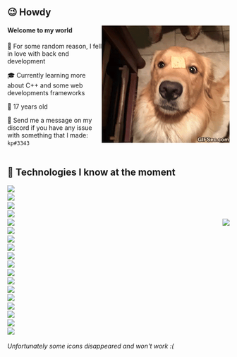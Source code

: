 ## 😉 Howdy

<img align="right" src="./dog.gif">

#### Welcome to my world 

💑 For some random reason, I fell in love with back end development

🎓 Currently learning more about C++ and some web developments frameworks

🎉 17 years old

🤗 Send me a message on my discord if you have any issue with something that I made: ``kp#3343``
<br /> <br />

## 🤯 Technologies I know at the moment

<p align="left">
  <img src="https://img.shields.io/badge/%20-Node.js-000000?style=flat-square&logo=Node.js" /> <br /> 
  <img src="https://img.shields.io/badge/%20-TypeScript-000000?style=flat-square&logo=TypeScript" /> <br />
  <img src="https://img.shields.io/badge/%20-React-000000?style=flat-square&logo=React" /> <br />
  <img src="https://img.shields.io/badge/%20-Next.js-000000?style=flat-square&logo=Next.js" /> <br />
  <img src="https://img.shields.io/badge/%20-Express-000000?style=flat-square&logo=Express" /> 
  <img align="right" src="https://github-readme-stats.vercel.app/api?username=pedrokpp&count_private=true&theme=nightowl&show_icons=true" /> <br /> 
  <img src="https://img.shields.io/badge/%20-MongoDB-000000?style=flat-square&logo=MongoDB" /> <br />
  <img src="https://img.shields.io/badge/%20-Discord.js-000000?style=flat-square&logo=Discord" /> <br />
  <img src="https://img.shields.io/badge/%20-HTML5-000000?style=flat-square&logo=HTML5" /> <br /> 
  <img src="https://img.shields.io/badge/%20-CSS3-000000?style=flat-square&logo=CSS3" /> <br /> 
  <img src="https://img.shields.io/badge/%20-Python-000000?style=flat-square&logo=Python" /> <br />
  <img src="https://img.shields.io/badge/%20-Flask-000000?style=flat-square&logo=Flask" /> <br />
  <img src="https://img.shields.io/badge/%20-Golang-000000?style=flat-square&logo=Go" /> <br /> 
  <img src="https://img.shields.io/badge/%20-C++-000000?style=flat-square&logo=C%2B%2B" /> <br />
  <img src="https://img.shields.io/badge/%20-Unity-000000?style=flat-square&logo=Unity" /> <br /> 
  <img src="https://img.shields.io/badge/%20-Java-000000?style=flat-square&logo=Java" /> <br /> 
  <img src="https://img.shields.io/badge/%20-Maven-000000?style=flat-square&logo=Apache%20Maven" /> <br /> 
  <img src="https://img.shields.io/badge/%20-Gradle-000000?style=flat-square&logo=Gradle" /> <br /> 
  <img src="https://img.shields.io/badge/%20-Git-000000?style=flat-square&logo=Git" /> <br />
</p>

<i>Unfortunately some icons disappeared and won't work :(</i>
